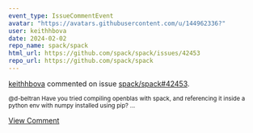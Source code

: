 ```yaml
---
event_type: IssueCommentEvent
avatar: "https://avatars.githubusercontent.com/u/144962336?"
user: keithhbova
date: 2024-02-02
repo_name: spack/spack
html_url: https://github.com/spack/spack/issues/42453
repo_url: https://github.com/spack/spack
---
```


<a href='https://github.com/keithhbova' target='_blank'>keithhbova</a> commented on issue <a href='https://github.com/spack/spack/issues/42453' target='_blank'>spack/spack#42453</a>.

<small>@d-beltran Have you tried compiling openblas with spack, and referencing it inside a python env with numpy installed using pip? ...</small>

<a href='https://github.com/spack/spack/issues/42453' target='_blank'>View Comment</a>